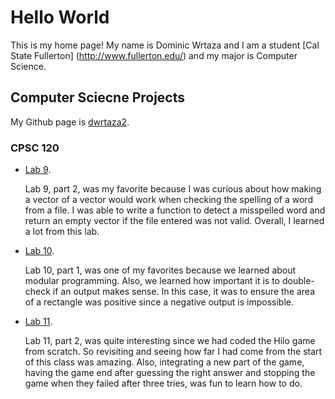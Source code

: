 # Hello World
This is my home page! My name is Dominic Wrtaza and I am a student [Cal State Fullerton] (http://www.fullerton.edu/) and my major is Computer Science. 

## Computer Sciecne Projects 

My Github page is [dwrtaza2](http://github.com/dwrtaza2).

### CPSC 120

* [Lab 9](https://github.com/cpsc-pilot-fall-2022/cpsc-120-lab-09-dominic-parnter.git).
    
    Lab 9, part 2, was my favorite because I was curious about how making a vector of a vector would work when checking the spelling of a word from a file. I was able to write a function to detect a misspelled word and return an empty vector if the file entered was not valid. Overall, I learned a lot from this lab.  

* [Lab 10](https://github.com/cpsc-pilot-fall-2022/cpsc-120-lab-12-jesus-rene.git).

    Lab 10, part 1, was one of my favorites because we learned about modular programming. Also, we learned how important it is to double-check if an output makes sense. In this case, it was to ensure the area of a rectangle was positive since a negative output is impossible. 

* [Lab 11](https://github.com/cpsc-pilot-fall-2022/cpsc-120-lab-12-jesus-rene.git).

    Lab 11, part 2, was quite interesting since we had coded the Hilo game from scratch. So revisiting and seeing how far I had come from the start of this class was amazing. Also, integrating a new part of the game, having the game end after guessing the right answer and stopping the game when they failed after three tries, was fun to learn how to do. 

